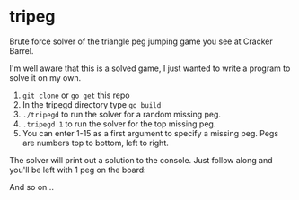# tripeg
Brute force solver of the triangle peg jumping game you see at Cracker Barrel.

I'm well aware that this is a solved game, I just wanted to write a program to solve it on my own.

1. `git clone` or `go get` this repo
1. In the tripegd directory type `go build`
1. `./tripegd` to run the solver for a random missing peg.
1. `.tripegd 1` to run the solver for the top missing peg.
  1. You can enter 1-15 as a first argument to specify a missing peg.  Pegs are numbers top to bottom, left to right.

The solver will print out a solution to the console.  Just follow along and you'll be left with 1 peg on the board:

And so on...
